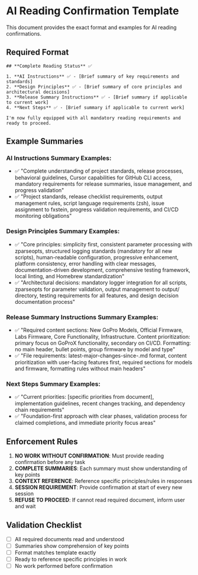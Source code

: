 # AI Reading Confirmation Template

This document provides the exact format and examples for AI reading confirmations.

## **Required Format**

```
## **Complete Reading Status** ✅

1. **AI Instructions** ✅ - [Brief summary of key requirements and standards]
2. **Design Principles** ✅ - [Brief summary of core principles and architectural decisions]
3. **Release Summary Instructions** ✅ - [Brief summary if applicable to current work]
4. **Next Steps** ✅ - [Brief summary if applicable to current work]

I'm now fully equipped with all mandatory reading requirements and ready to proceed.
```

## **Example Summaries**

### **AI Instructions Summary Examples:**
- ✅ "Complete understanding of project standards, release processes, behavioral guidelines, Cursor capabilities for GitHub CLI access, mandatory requirements for release summaries, issue management, and progress validation"
- ✅ "Project standards, release checklist requirements, output management rules, script language requirements (zsh), issue assignment to fxstein, progress validation requirements, and CI/CD monitoring obligations"

### **Design Principles Summary Examples:**
- ✅ "Core principles: simplicity first, consistent parameter processing with zparseopts, structured logging standards (mandatory for all new scripts), human-readable configuration, progressive enhancement, platform consistency, error handling with clear messages, documentation-driven development, comprehensive testing framework, local linting, and Homebrew standardization"
- ✅ "Architectural decisions: mandatory logger integration for all scripts, zparseopts for parameter validation, output management to output/ directory, testing requirements for all features, and design decision documentation process"

### **Release Summary Instructions Summary Examples:**
- ✅ "Required content sections: New GoPro Models, Official Firmware, Labs Firmware, Core Functionality, Infrastructure. Content prioritization: primary focus on GoProX functionality, secondary on CI/CD. Formatting: no main header, bullet points, group firmware by model and type"
- ✅ "File requirements: latest-major-changes-since-<BASE>.md format, content prioritization with user-facing features first, required sections for models and firmware, formatting rules without main headers"

### **Next Steps Summary Examples:**
- ✅ "Current priorities: [specific priorities from document], implementation guidelines, recent changes tracking, and dependency chain requirements"
- ✅ "Foundation-first approach with clear phases, validation process for claimed completions, and immediate priority focus areas"

## **Enforcement Rules**

1. **NO WORK WITHOUT CONFIRMATION**: Must provide reading confirmation before any task
2. **COMPLETE SUMMARIES**: Each summary must show understanding of key points
3. **CONTEXT REFERENCE**: Reference specific principles/rules in responses
4. **SESSION REQUIREMENT**: Provide confirmation at start of every new session
5. **REFUSE TO PROCEED**: If cannot read required document, inform user and wait

## **Validation Checklist**

- [ ] All required documents read and understood
- [ ] Summaries show comprehension of key points
- [ ] Format matches template exactly
- [ ] Ready to reference specific principles in work
- [ ] No work performed before confirmation 